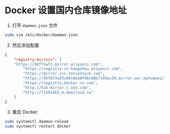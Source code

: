 # Docker 设置国内仓库镜像地址

1. 打开 ``daemon.json`` 文件

```bash
sudo vim /etc/docker/daemon.json
```

2. 然后添加配置

```json
{
    "registry-mirrors": [
	"https://0df7nwfc.mirror.aliyuncs.com",
        "https://registry.cn-hangzhou.aliyuncs.com",
        "https://mirror.ccs.tencentyun.com",
        "https://05f073ad3c0010ea0f4bc00b7105ec20.mirror.swr.myhuaweicloud.com",
        "https://registry.docker-cn.com",
        "http://hub-mirror.c.163.com",
        "http://f1361db2.m.daocloud.io"
    ]
}
```

3. 重启 Docker

```bash
sudo systemctl daemon-reload
sudo systemctl restart docker
```
